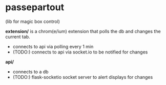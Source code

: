 # passepartout

(lib for magic box control)

**extension/** is a chrom(e/ium) extension that polls the db and changes the current tab.
- connects to api via polling every 1 min
- (TODO:) connects to api via socket.io to be notified for changes

**api/**
- connects to a db
- (TODO:) flask-socketio socket server to alert displays for changes

